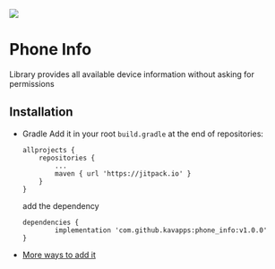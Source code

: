 [![](https://jitpack.io/v/kavapps/phone_info.svg)](https://jitpack.io/#kavapps/phone_info)

<h1>
Phone Info
</h1>
<p>
Library provides all available device information without asking for permissions
</p>
<h2>
Installation
</h2>

<ul>
<li>Gradle
Add it in your root <code>build.gradle</code> at the end of repositories:
<pre><code>allprojects {
	repositories {
		...
		maven { url 'https://jitpack.io' }
	}
}
</code></pre>
add the dependency
<pre><code>dependencies {
        implementation 'com.github.kavapps:phone_info:v1.0.0'
}
</code></pre>
</li>
<li><a href="https://jitpack.io/#amir5121/arcView/" rel="nofollow">More ways to add it</a></li>
</ul>

<code>
  

